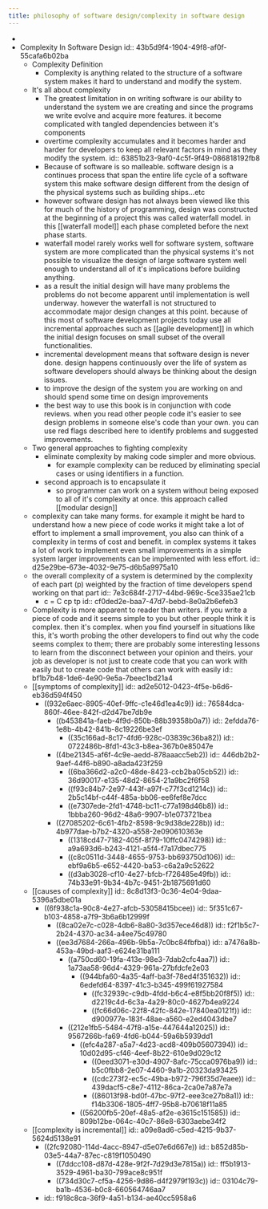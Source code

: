 ```yaml
---
title: philosophy of software design/complexity in software design
---
```


-
- Complexity In Software Design
  id:: 43b5d9f4-1904-49f8-af0f-55cafa6b02ba
	- Complexity Definition
		- Complexity is anything related to the structure of a software system makes it hard to understand and modify the system.
	- It's all about complexity
		- The greatest limitation in on writing software is our ability to understand the system we are creating and since the programs we write evolve and acquire more features. it become complicated with tangled dependencies between it's components
		- overtime complexity accumulates and it becomes harder and harder for developers to keep all relevant factors in mind as they modify the system.
		  id:: 63851b23-9af0-4c5f-9f49-086818192fb8
		- Because of software is so malleable. software design is a continues process that span the entire life cycle of a software system this make software design different from the design of the physical systems such as building ships...etc
		- however software design has not always been viewed like this for much of the history of programming, design was constructed at the beginning of a project this was called waterfall model. in this [[waterfall model]] each phase completed before the next phase starts.
		- waterfall model rarely works well for software system, software system are more complicated than the physical systems it's not possible to visualize the design of large software system well enough to understand all of it's implications before building anything.
		- as a result the initial design will have many problems the problems do not become apparent until implementation is well underway. however the waterfall is not structured to accommodate major design changes at this point. because of this most of software development projects today use all incremental approaches such as [[agile development]] in which the initial design focuses on small subset of the overall functionalities.
		- incremental development means that software design is never done. design happens continuously over the life of system as software developers should always be thinking about the design issues.
		- to improve the design of the system you are working on and should spend some time on design improvements
		- the best way to use this book is in conjunction with code reviews. when you read other people code it's easier to see design problems in someone else's code than your own. you can use red flags described here to identify problems and suggested improvements.
	- Two general approaches to fighting complexity
		- eliminate complexity by making code simpler and more obvious.
			- for example complexity can be reduced by eliminating special cases or using identifiers in a function.
		- second approach is to encapsulate it
			- so programmer can work on a system without being exposed to all of it's complexity at once. this approach called [[modular design]]
	- complexity can take many forms. for example it might be hard to understand how a new piece of code works it might take a lot of effort to implement a small improvement, you also can think of a complexity in terms of cost and benefit. in complex systems it takes a lot of work to implement even small improvements in a simple system larger improvements can be implemented with less effort.
	  id:: d25e29be-673e-4032-9e75-d6b5a9975a10
	- the overall complexity of a system is determined by the complexity of each part (p) weighted by the fraction of time developers spend working on that part 
	  id:: 7e3c684f-2717-44bd-969c-5ce335ae21cb
		- c = C cp tp
		  id:: cf0ded2e-baa7-47d7-bebd-8e0a2b6efeb3
	- Complexity is more apparent to reader than writers. if you write a piece of code and it seems simple to you but other people think it is complex. then it's complex. when you find yourself in situations like this, it's worth probing the other developers to find out why the code seems complex to them; there are probably some interesting lessons to learn from the disconnect between your opinion and theirs. your job as developer is not just to create code that you can work with easily but to create code that others can work with easily 
	  id:: bf1b7b48-1de6-4e90-9e5a-7beec1bd21a4
	- [[symptoms of complexity]]
	  id:: ad2e5012-0423-4f5e-b6d6-eb36d594f450
		- ((932e6aec-8905-40ef-9ffc-c1e46d1ea4c9))
		  id:: 76584dca-860f-46ee-842f-d2d47be7db9e
			- ((b453841a-faeb-4f9d-850b-88b39358b0a7))
			  id:: 2efdda76-1e8b-4b42-841b-8c19226be3ef
				- ((35c166ad-8c17-4fd6-928c-03839c36ba82))
				  id:: 0722486b-8fd1-43c3-b8ea-367b0e85047e
			- ((4be21345-af6f-4c9e-aedd-878aaacc5eb2))
			  id:: 446db2b2-9aef-44f6-b890-a8ada423f259
				- ((6ba366d2-a2c0-48de-8423-ccb2ba05cb52))
				  id:: 36d90017-e135-48d2-8654-21a9bc2f6f58
				- ((f93c84b7-2e97-443f-a97f-c77f3cd1214c))
				  id:: 2b5c14bf-c44f-485a-bb06-ee6fef8e7dcc
				- ((e7307ede-2fd1-4748-bc11-c77a198d46b8))
				  id:: 1bbba260-96d2-48a6-9907-b1e073721bea
			- ((27085202-6c61-4fb2-8598-9c9d38de228b))
			  id:: 4b977dae-b7b2-4320-a558-2e090610363e
				- ((1318cd47-7182-405f-8f79-10ffc0474298))
				  id:: a9a693d6-b243-4121-a5f4-f7a17dbec775
				- ((c8c0511d-3448-4655-9753-bb693750d106))
				  id:: ebf9a6b5-e652-4420-ba53-c6a2a9c52622
				- ((d3ab3028-cf10-4e27-bfcb-f726485e49fb))
				  id:: 74b33e91-9b34-4b7c-9451-2b1875691d60
	- [[causes of complexity]]
	  id:: 8c8d13f3-0c36-4e04-9daa-5396a5dbe01a
		- ((6f938c1a-90c8-4e27-afcb-53058415bcee))
		  id:: 5f351c67-b103-4858-a7f9-3b6a6b12999f
			- ((8ca02e7c-c028-4db6-8a80-3d357ece46d8))
			  id:: f2f1b5c7-2b24-4370-ac34-a4ee75c49780
			- ((ee3d7684-266a-496b-9b5a-7c0bc84fbfba))
			  id:: a7476a8b-453a-49bd-aaf3-e624e31ba111
				- ((a750cd60-19fa-413e-98e3-7dab2cfc4aa7))
				  id:: 1a73aa58-96d4-4329-961a-27bfdcfe2e03
					- ((944bfa60-4a35-4aff-ba3f-78ed4f351632))
					  id:: 6edefd64-8397-41c3-b345-499f61927584
						- ((fc32939c-c9db-4fdd-b6c4-e8f5bb20f8f5))
						  id:: d2219c4d-6c3a-4a29-80c0-4627b4ea9224
						- ((fc66d06c-22f8-42fc-842e-17840ea0121f))
						  id:: d900977e-183f-48ae-a560-e2ed4043dbe7
				- ((212e1fb5-5484-47f8-a15e-447644a12025))
				  id:: 9567266b-fa69-4fd6-b044-59a6b5939dd1
					- ((efc4a287-a5a7-4d23-acd8-409b05607394))
					  id:: 10d02d95-cf46-4eef-8b22-610e9d029c12
						- ((0eed3071-e30d-4907-8afc-75cca0976ba9))
						  id:: b5c0fbb8-2e07-4460-9a1b-20323da93425
						- ((cdc273f2-ec5c-49ba-b972-796f35d7eaee))
						  id:: 439dacf5-c8e7-4112-86ca-2ca0e7a87e7a
						- ((86013f98-bd0f-47bc-97f2-eee3ce27b8a1))
						  id:: f14b3306-1805-4ff7-95b8-b70618f11a85
					- ((56200fb5-20ef-48a5-af2e-e3615c151585))
					  id:: 809b12be-064c-40c7-86e8-6303aebe34f2
	- [[complexity is incremental]]
	  id:: a09e8ad6-c5ed-4215-9b37-5624d5138e91
		- ((2fc92080-114d-4acc-8947-d5e07e6d667e))
		  id:: b852d85b-03e5-44a7-87ec-c819f1050490
			- ((7ddcc108-d87d-428e-9f2f-7d29d3e7815a))
			  id:: ff5b1913-3529-4961-ba30-799ace8c951f
			- ((734d30c7-cf5a-4256-9d86-d4f2979f193c))
			  id:: 03104c79-ba1b-4536-b0c8-660564746aa7
		- id:: f918c8ca-36f9-4a51-b134-ae40cc5958a6